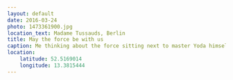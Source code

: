 ```yaml
---
layout: default
date: 2016-03-24
photo: 1473361900.jpg
location_text: Madame Tussauds, Berlin
title: May the force be with us
caption: Me thinking about the force sitting next to master Yoda himself. He is a very nice lad!
location:
    latitude: 52.5169014
    longitude: 13.3815444
---
```

